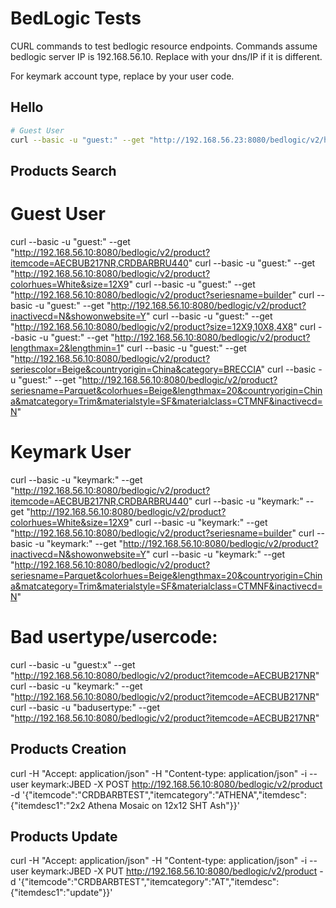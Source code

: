 BedLogic Tests
==============

CURL commands to test bedlogic resource endpoints. Commands assume bedlogic server IP is 192.168.56.10. Replace with your dns/IP if it is different.

For keymark account type, replace <usercode> by your user code.

Hello
---------

```sh
# Guest User
curl --basic -u "guest:" --get "http://192.168.56.23:8080/bedlogic/v2/hello"
```


Products Search
---------------

# Guest User
curl --basic -u "guest:" --get "http://192.168.56.10:8080/bedlogic/v2/product?itemcode=AECBUB217NR,CRDBARBRU440"
curl --basic -u "guest:" --get "http://192.168.56.10:8080/bedlogic/v2/product?colorhues=White&size=12X9"
curl --basic -u "guest:" --get "http://192.168.56.10:8080/bedlogic/v2/product?seriesname=builder"
curl --basic -u "guest:" --get "http://192.168.56.10:8080/bedlogic/v2/product?inactivecd=N&showonwebsite=Y"
curl --basic -u "guest:" --get "http://192.168.56.10:8080/bedlogic/v2/product?size=12X9,10X8,4X8"
curl --basic -u "guest:" --get "http://192.168.56.10:8080/bedlogic/v2/product?lengthmax=2&lengthmin=1"
curl --basic -u "guest:" --get "http://192.168.56.10:8080/bedlogic/v2/product?seriescolor=Beige&countryorigin=China&category=BRECCIA"
curl --basic -u "guest:" --get "http://192.168.56.10:8080/bedlogic/v2/product?seriesname=Parquet&colorhues=Beige&lengthmax=20&countryorigin=China&matcategory=Trim&materialstyle=SF&materialclass=CTMNF&inactivecd=N"

# Keymark User
curl --basic -u "keymark:<usercode>" --get "http://192.168.56.10:8080/bedlogic/v2/product?itemcode=AECBUB217NR,CRDBARBRU440"
curl --basic -u "keymark:<usercode>" --get "http://192.168.56.10:8080/bedlogic/v2/product?colorhues=White&size=12X9"
curl --basic -u "keymark:<usercode>" --get "http://192.168.56.10:8080/bedlogic/v2/product?seriesname=builder"
curl --basic -u "keymark:<usercode>" --get "http://192.168.56.10:8080/bedlogic/v2/product?inactivecd=N&showonwebsite=Y"
curl --basic -u "keymark:<usercode>" --get "http://192.168.56.10:8080/bedlogic/v2/product?seriesname=Parquet&colorhues=Beige&lengthmax=20&countryorigin=China&matcategory=Trim&materialstyle=SF&materialclass=CTMNF&inactivecd=N"

# Bad usertype/usercode:
curl --basic -u "guest:x" --get "http://192.168.56.10:8080/bedlogic/v2/product?itemcode=AECBUB217NR"
curl --basic -u "keymark:" --get "http://192.168.56.10:8080/bedlogic/v2/product?itemcode=AECBUB217NR"
curl --basic -u "badusertype:" --get "http://192.168.56.10:8080/bedlogic/v2/product?itemcode=AECBUB217NR"

Products Creation
-----------------
curl -H "Accept: application/json" -H "Content-type: application/json" -i --user keymark:JBED -X POST http://192.168.56.10:8080/bedlogic/v2/product -d '{"itemcode":"CRDBARBTEST","itemcategory":"ATHENA","itemdesc":{"itemdesc1":"2x2 Athena Mosaic on 12x12 SHT Ash"}}' 


Products Update
-----------------
curl -H "Accept: application/json" -H "Content-type: application/json" -i --user keymark:JBED -X PUT http://192.168.56.10:8080/bedlogic/v2/product -d '{"itemcode":"CRDBARBTEST","itemcategory":"AT","itemdesc":{"itemdesc1":"update"}}' 